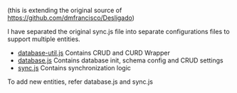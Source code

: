 (this is extending the original source of https://github.com/dmfrancisco/Desligado)

I have separated the original sync.js file into separate configurations files to support multiple entities.

* [database-util.js][files-0] Contains CRUD and CURD Wrapper
* [database.js][files-1] Contains database init, schema config and CRUD settings
* [sync.js][files-2] Contains synchronization logic

[files-0]: https://github.com/dhavaln/backbone-persistencejs/blob/master/app/database-util.js
[files-1]: https://github.com/dhavaln/backbone-persistencejs/blob/master/app/database.js
[files-2]: https://github.com/dhavaln/backbone-persistencejs/blob/master/app/sync.js

To add new entities, refer database.js and sync.js